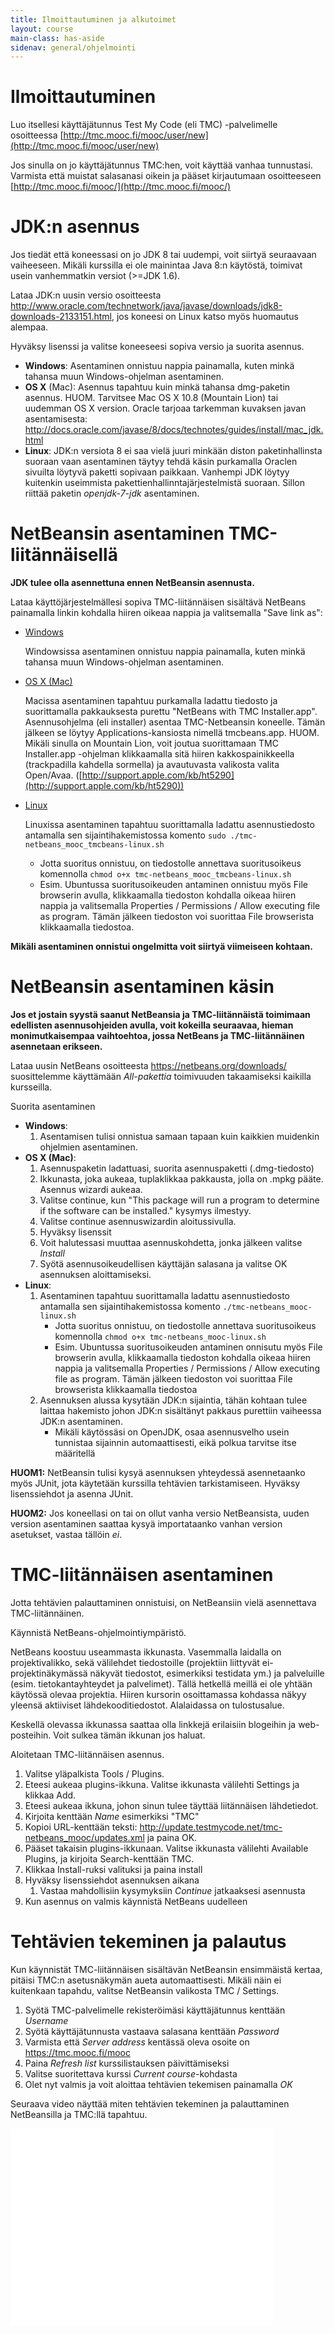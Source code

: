```yaml
---
title: Ilmoittautuminen ja alkutoimet
layout: course
main-class: has-aside
sidenav: general/ohjelmointi
---
```

# Ilmoittautuminen

Luo itsellesi käyttäjätunnus Test My Code (eli TMC) -palvelimelle osoitteessa [http://tmc.mooc.fi/mooc/user/new](http://tmc.mooc.fi/mooc/user/new)

Jos sinulla on jo käyttäjätunnus TMC:hen, voit käyttää vanhaa tunnustasi. Varmista että muistat salasanasi oikein ja pääset kirjautumaan osoitteeseen [http://tmc.mooc.fi/mooc/](http://tmc.mooc.fi/mooc/)

# JDK:n asennus
	
Jos tiedät että koneessasi on jo JDK 8 tai uudempi, voit siirtyä seuraavaan vaiheeseen. Mikäli kurssilla ei ole mainintaa Java 8:n käytöstä, toimivat usein vanhemmatkin versiot (>=JDK 1.6). 

Lataa JDK:n uusin versio osoitteesta <http://www.oracle.com/technetwork/java/javase/downloads/jdk8-downloads-2133151.html>, jos koneesi on Linux katso myös huomautus alempaa.

Hyväksy lisenssi ja valitse koneeseesi sopiva versio ja suorita asennus.

- **Windows**: Asentaminen onnistuu nappia painamalla, kuten minkä tahansa muun Windows-ohjelman asentaminen.
- **OS X** (Mac): Asennus tapahtuu kuin minkä tahansa dmg-paketin asennus. HUOM. Tarvitsee Mac OS X 10.8 (Mountain Lion) tai uudemman OS X version. Oracle tarjoaa tarkemman kuvaksen javan asentamisesta: <http://docs.oracle.com/javase/8/docs/technotes/guides/install/mac_jdk.html>
- **Linux**: JDK:n versiota 8 ei saa vielä juuri minkään diston paketinhallinsta suoraan vaan asentaminen täytyy tehdä käsin purkamalla Oraclen sivuilta löytyvä paketti sopivaan paikkaan. 
	Vanhempi JDK löytyy kuitenkin useimmista pakettienhallinntajärjestelmistä suoraan. Sillon   riittää paketin *openjdk-7-jdk* asentaminen. 

# NetBeansin asentaminen TMC-liitännäisellä

**JDK tulee olla asennettuna ennen NetBeansin asennusta.**

Lataa käyttöjärjestelmällesi sopiva TMC-liitännäisen sisältävä NetBeans painamalla linkin kohdalla hiiren oikeaa nappia ja valitsemalla "Save link as":

- [Windows](http://update.testmycode.net/installers/tmc-netbeans_mooc/tmc-netbeans_mooc_tmcbeans-windows.exe)

	Windowsissa asentaminen onnistuu nappia painamalla, kuten minkä tahansa muun Windows-ohjelman asentaminen.
- [OS X (Mac)](http://update.testmycode.net/installers/tmc-netbeans_mooc/tmc-netbeans_mooc_tmcbeans-macosx.tgz) 

	Macissa asentaminen tapahtuu purkamalla ladattu tiedosto ja suorittamalla pakkauksesta purettu "NetBeans with TMC Installer.app". Asennusohjelma (eli installer) asentaa TMC-Netbeansin koneelle. Tämän jälkeen se löytyy Applications-kansiosta nimellä tmcbeans.app. HUOM. Mikäli sinulla on Mountain Lion, voit joutua suorittamaan TMC Installer.app -ohjelman klikkaamalla sitä hiiren kakkospainikkeella (trackpadilla kahdella sormella) ja avautuvasta valikosta valita Open/Avaa. ([http://support.apple.com/kb/ht5290](http://support.apple.com/kb/ht5290))
- [Linux](http://update.testmycode.net/installers/tmc-netbeans_mooc/tmc-netbeans_mooc_tmcbeans-linux.sh)
	
	Linuxissa asentaminen tapahtuu suorittamalla ladattu asennustiedosto antamalla sen sijaintihakemistossa komento `sudo ./tmc-netbeans_mooc_tmcbeans-linux.sh`

	- Jotta suoritus onnistuu, on tiedostolle annettava suoritusoikeus komennolla `chmod o+x tmc-netbeans_mooc_tmcbeans-linux.sh`
	- Esim. Ubuntussa suoritusoikeuden antaminen onnistuu myös File browserin avulla, klikkaamalla tiedoston kohdalla oikeaa hiiren nappia ja valitsemalla Properties / Permissions / Allow executing file as program. Tämän jälkeen tiedoston voi suorittaa File browserista klikkaamalla tiedostoa.

**Mikäli asentaminen onnistui ongelmitta voit siirtyä viimeiseen kohtaan.**

# NetBeansin asentaminen käsin

**Jos et jostain syystä saanut NetBeansia ja TMC-liitännäistä toimimaan edellisten asennusohjeiden avulla, voit kokeilla seuraavaa, hieman monimutkaisempaa vaihtoehtoa, jossa NetBeans ja TMC-liitännäinen asennetaan erikseen.**

Lataa uusin NetBeans osoitteesta <https://netbeans.org/downloads/> suosittelemme käyttämään *All-pakettia* toimivuuden takaamiseksi kaikilla kursseilla.

Suorita asentaminen

- **Windows**: 
	1. Asentamisen tulisi onnistua samaan tapaan kuin kaikkien muidenkin ohjelmien asentaminen.
- **OS X (Mac)**: 
	1. Asennuspaketin ladattuasi, suorita asennuspaketti (.dmg-tiedosto)
	2. Ikkunasta, joka aukeaa, tuplaklikkaa pakkausta, jolla on .mpkg pääte. Asennus wizardi aukeaa.
	3. Valitse continue, kun  "This package will run a program to determine if the software can be installed." kysymys ilmestyy.
	4. Valitse continue asennuswizardin aloitussivulla.
	5. Hyväksy lisenssit
	6. Voit halutessasi muuttaa asennuskohdetta, jonka jälkeen valitse *Install*
	7. Syötä asennusoikeudellisen käyttäjän salasana ja valitse OK asennuksen aloittamiseksi.
- **Linux**: 
	1. Asentaminen tapahtuu suorittamalla ladattu asennustiedosto antamalla sen sijaintihakemistossa komento `./tmc-netbeans_mooc-linux.sh`
		- Jotta suoritus onnistuu, on tiedostolle annettava suoritusoikeus komennolla `chmod o+x tmc-netbeans_mooc-linux.sh`
		- Esim. Ubuntussa suoritusoikeuden antaminen onnisutu myös File browserin avulla, klikkaamalla tiedoston kohdalla oikeaa hiiren nappia ja valitsemalla Properties / Permissions / Allow executing file as program. Tämän jälkeen tiedoston voi suorittaa File browserista klikkaamalla tiedostoa
	2. Asennuksen alussa kysytään JDK:n sijaintia, tähän kohtaan tulee laittaa hakemisto johon JDK:n sisältänyt pakkaus purettiin vaiheessa JDK:n asentaminen. 
		- Mikäli käytössäsi on OpenJDK, osaa asennusvelho usein tunnistaa sijainnin automaattisesti, eikä polkua tarvitse itse määritellä

**HUOM1:** NetBeansin tulisi kysyä asennuksen yhteydessä asennetaanko myös JUnit, jota käytetään kurssilla tehtävien tarkistamiseen. Hyväksy lisenssiehdot ja asenna JUnit.

**HUOM2:** Jos koneellasi on tai on ollut vanha versio NetBeansista, uuden version asentaminen saattaa kysyä importataanko vanhan version asetukset, vastaa tällöin *ei*.

# TMC-liitännäisen asentaminen

Jotta tehtävien palauttaminen onnistuisi, on NetBeansiin vielä asennettava TMC-liitännäinen.

Käynnistä NetBeans-ohjelmointiympäristö.

NetBeans koostuu useammasta ikkunasta. Vasemmalla laidalla on projektivalikko, sekä välilehdet tiedostoille (projektiin liittyvät ei-projektinäkymässä näkyvät tiedostot, esimerkiksi testidata ym.) ja palveluille (esim. tietokantayhteydet ja palvelimet). Tällä hetkellä meillä ei ole yhtään käytössä olevaa projektia. Hiiren kursorin osoittamassa kohdassa näkyy yleensä aktiiviset lähdekooditiedostot. Alalaidassa on tulostusalue.

Keskellä olevassa ikkunassa saattaa olla linkkejä erilaisiin blogeihin ja web-posteihin. Voit sulkea tämän ikkunan jos haluat.

Aloitetaan TMC-liitännäisen asennus. 

1. Valitse yläpalkista Tools / Plugins.
2. Eteesi aukeaa plugins-ikkuna. Valitse ikkunasta välilehti Settings ja klikkaa Add.
3. Eteesi aukeaa ikkuna, johon sinun tulee täyttää liitännäisen lähdetiedot.
4. Kirjoita kenttään *Name* esimerkiksi "TMC"
5. Kopioi URL-kenttään teksti: <http://update.testmycode.net/tmc-netbeans_mooc/updates.xml> ja paina OK.
6. Pääset takaisin plugins-ikkunaan. Valitse ikkunasta välilehti Available Plugins, ja kirjoita Search-kenttään TMC.
7. Klikkaa Install-ruksi valituksi ja paina install
8. Hyväksy lisenssiehdot asennuksen aikana
	1. Vastaa mahdollisiin kysymyksiin *Continue* jatkaaksesi asennusta
9. Kun asennus on valmis käynnistä NetBeans uudelleen

# Tehtävien tekeminen ja palautus

Kun käynnistät TMC-liitännäisen sisältävän NetBeansin ensimmäistä kertaa, pitäisi TMC:n asetusnäkymän aueta automaattisesti. Mikäli näin ei kuitenkaan tapahdu, valitse NetBeansin valikosta TMC / Settings.

1. Syötä TMC-palvelimelle rekisteröimäsi käyttäjätunnus kenttään *Username*
2. Syötä käyttäjätunnusta vastaava salasana kenttään *Password*
3. Varmista että *Server address* kentässä oleva osoite on <https://tmc.mooc.fi/mooc>
4. Paina *Refresh list* kurssilistauksen päivittämiseksi
5. Valitse suoritettava kurssi *Current course*-kohdasta
6. Olet nyt valmis ja voit aloittaa tehtävien tekemisen painamalla *OK*

Seuraava video näyttää miten tehtävien tekeminen ja palauttaminen NetBeansilla ja TMC:llä tapahtuu.

<iframe width="420" height="315" src="//www.youtube.com/embed/sQYq2LISMRU" frameborder="0" allowfullscreen></iframe>
